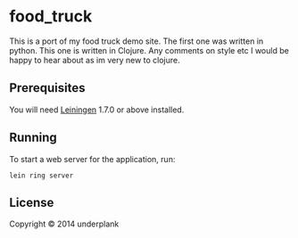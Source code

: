 # food_truck

This is a port of my food truck demo site. The first one was written in python. This one is 
written in Clojure. Any comments on style etc I would be happy to hear about as im very new to clojure.

## Prerequisites

You will need [Leiningen][1] 1.7.0 or above installed.

[1]: https://github.com/technomancy/leiningen

## Running

To start a web server for the application, run:

    lein ring server

## License

Copyright © 2014 underplank

